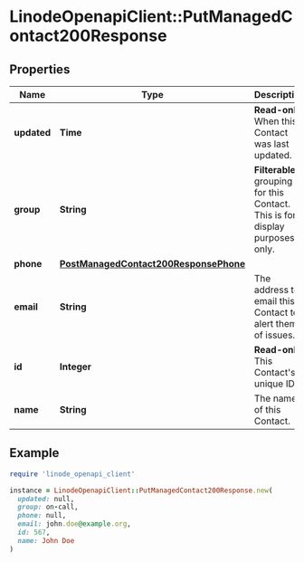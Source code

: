 # LinodeOpenapiClient::PutManagedContact200Response

## Properties

| Name | Type | Description | Notes |
| ---- | ---- | ----------- | ----- |
| **updated** | **Time** | __Read-only__ When this Contact was last updated. | [optional][readonly] |
| **group** | **String** | __Filterable__ A grouping for this Contact. This is for display purposes only. | [optional] |
| **phone** | [**PostManagedContact200ResponsePhone**](PostManagedContact200ResponsePhone.md) |  | [optional] |
| **email** | **String** | The address to email this Contact to alert them of issues. | [optional] |
| **id** | **Integer** | __Read-only__ This Contact&#39;s unique ID. | [optional][readonly] |
| **name** | **String** | The name of this Contact. | [optional] |

## Example

```ruby
require 'linode_openapi_client'

instance = LinodeOpenapiClient::PutManagedContact200Response.new(
  updated: null,
  group: on-call,
  phone: null,
  email: john.doe@example.org,
  id: 567,
  name: John Doe
)
```

